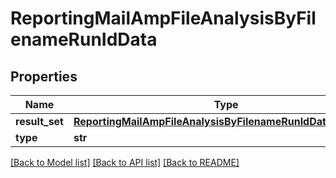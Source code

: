 # ReportingMailAmpFileAnalysisByFilenameRunIdData

## Properties
Name | Type | Description | Notes
------------ | ------------- | ------------- | -------------
**result_set** | [**ReportingMailAmpFileAnalysisByFilenameRunIdDataResultSet**](ReportingMailAmpFileAnalysisByFilenameRunIdDataResultSet.md) |  | [optional] 
**type** | **str** |  | [optional] 

[[Back to Model list]](../README.md#documentation-for-models) [[Back to API list]](../README.md#documentation-for-api-endpoints) [[Back to README]](../README.md)

